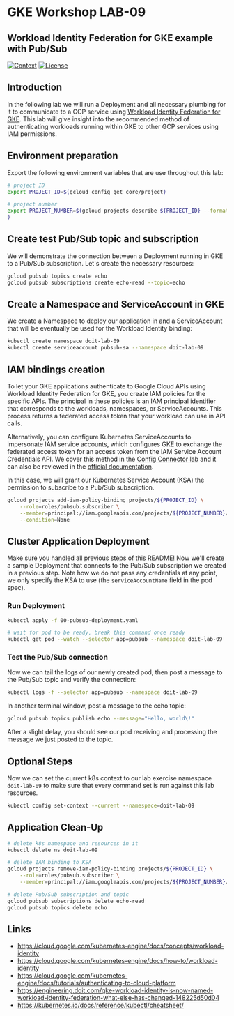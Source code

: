 # GKE Workshop LAB-09

## Workload Identity Federation for GKE example with Pub/Sub

[![Context](https://img.shields.io/badge/GKE%20Fundamentals-1-blue.svg)](#)
[![License](https://img.shields.io/badge/License-Apache%202.0-blue.svg)](https://opensource.org/licenses/Apache-2.0)

## Introduction

In the following lab we will run a Deployment and all necessary plumbing for it to communicate to a GCP service using [Workload Identity Federation for GKE](https://cloud.google.com/kubernetes-engine/docs/how-to/workload-identity). This lab will give insight into the recommended method of authenticating workloads running within GKE to other GCP services using IAM permissions.

## Environment preparation

Export the following environment variables that are use throughout this lab:

```bash
# project ID
export PROJECT_ID=$(gcloud config get core/project)

# project number
export PROJECT_NUMBER=$(gcloud projects describe ${PROJECT_ID} --format="value(projectNumber)"
)
```

## Create test Pub/Sub topic and subscription

We will demonstrate the connection between a Deployment running in GKE to a Pub/Sub subscription. Let's create the necessary resources:

```bash
gcloud pubsub topics create echo
gcloud pubsub subscriptions create echo-read --topic=echo
```

## Create a Namespace and ServiceAccount in GKE

We create a Namespace to deploy our application in and a ServiceAccount that will be eventually be used for the Workload Identity binding:

```bash
kubectl create namespace doit-lab-09
kubectl create serviceaccount pubsub-sa --namespace doit-lab-09
```

## IAM bindings creation

To let your GKE applications authenticate to Google Cloud APIs using Workload Identity Federation for GKE, you create IAM policies for the specific APIs. The principal in these policies is an IAM principal identifier that corresponds to the workloads, namespaces, or ServiceAccounts. This process returns a federated access token that your workload can use in API calls.

Alternatively, you can configure Kubernetes ServiceAccounts to impersonate IAM service accounts, which configures GKE to exchange the federated access token for an access token from the IAM Service Account Credentials API. We cover this method in the [Config Connector lab](../10-config-connector) and it can also be reviewed in the [official documentation](https://cloud.google.com/kubernetes-engine/docs/how-to/workload-identity#kubernetes-sa-to-iam).

In this case, we will grant our Kubernetes Service Account (KSA) the permission to subscribe to a Pub/Sub subscription.

```bash
gcloud projects add-iam-policy-binding projects/${PROJECT_ID} \
    --role=roles/pubsub.subscriber \
    --member=principal://iam.googleapis.com/projects/${PROJECT_NUMBER}/locations/global/workloadIdentityPools/${PROJECT_ID}.svc.id.goog/subject/ns/doit-lab-09/sa/pubsub-sa \
    --condition=None
```

## Cluster Application Deployment

Make sure you handled all previous steps of this README! Now we'll create a sample Deployment that connects to the Pub/Sub subscription we created in a previous step. Note how we do not pass any credentials at any point, we only specify the KSA to use (the `serviceAccountName` field in the pod spec).

### Run Deployment

```bash
kubectl apply -f 00-pubsub-deployment.yaml

# wait for pod to be ready, break this command once ready
kubectl get pod --watch --selector app=pubsub --namespace doit-lab-09
```

### Test the Pub/Sub connection

Now we can tail the logs of our newly created pod, then post a message to the Pub/Sub topic and verify the connection:

```bash
kubectl logs -f --selector app=pubsub --namespace doit-lab-09
```

In another terminal window, post a message to the echo topic:

```bash
gcloud pubsub topics publish echo --message="Hello, world\!"
```

After a slight delay, you should see our pod receiving and processing the message we just posted to the topic.

## Optional Steps

Now we can set the current k8s context to our lab exercise namespace `doit-lab-09` to make sure that every command set is run against this lab resources.

```bash
kubectl config set-context --current --namespace=doit-lab-09
```

## Application Clean-Up

```bash
# delete k8s namespace and resources in it
kubectl delete ns doit-lab-09

# delete IAM binding to KSA
gcloud projects remove-iam-policy-binding projects/${PROJECT_ID} \
    --role=roles/pubsub.subscriber \
    --member=principal://iam.googleapis.com/projects/${PROJECT_NUMBER}/locations/global/workloadIdentityPools/${PROJECT_ID}.svc.id.goog/subject/ns/doit-lab-09/sa/pubsub-sa

# delete Pub/Sub subscription and topic
gcloud pubsub subscriptions delete echo-read
gcloud pubsub topics delete echo
```

## Links

- https://cloud.google.com/kubernetes-engine/docs/concepts/workload-identity
- https://cloud.google.com/kubernetes-engine/docs/how-to/workload-identity
- https://cloud.google.com/kubernetes-engine/docs/tutorials/authenticating-to-cloud-platform
- https://engineering.doit.com/gke-workload-identity-is-now-named-workload-identity-federation-what-else-has-changed-148225d50d04
- https://kubernetes.io/docs/reference/kubectl/cheatsheet/

